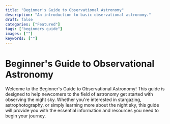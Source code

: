 ```yaml
---
title: "Beginner's Guide to Observational Astronomy"
description: "An introduction to basic observational astronomy."
draft: false
categories: ["Featured"]
tags: ["beginners guide"]
images: [""]
keywords: [""]
---
```


# Beginner's Guide to Observational Astronomy

Welcome to the Beginner's Guide to Observational Astronomy! This guide is designed to help newcomers to the field of astronomy get started with observing the night sky. Whether you're interested in stargazing, astrophotography, or simply learning more about the night sky, this guide will provide you with the essential information and resources you need to begin your journey.
